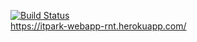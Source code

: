 [![Build Status](https://travis-ci.com/RenatFaiz/WebApp.svg?branch=master)](https://travis-ci.com/RenatFaiz/WebApp)\
https://itpark-webapp-rnt.herokuapp.com/